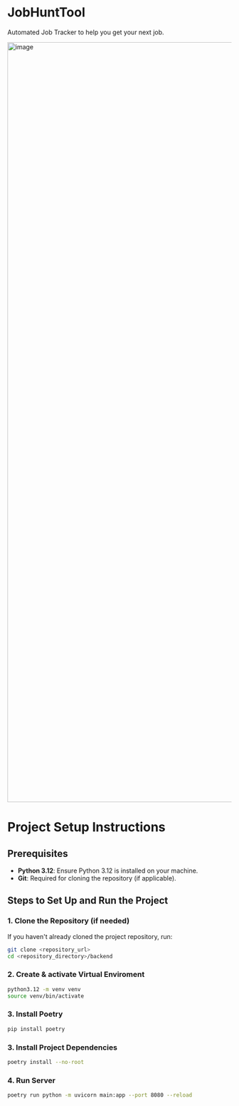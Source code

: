 # JobHuntTool
Automated Job Tracker to help you get your next job. 

<img width="1704" alt="image" src="https://github.com/user-attachments/assets/6a5c7736-b8c4-4dc1-bede-81b96e94346b" />

# Project Setup Instructions

## Prerequisites

- **Python 3.12**: Ensure Python 3.12 is installed on your machine.
- **Git**: Required for cloning the repository (if applicable).

## Steps to Set Up and Run the Project

### 1. Clone the Repository (if needed)

If you haven't already cloned the project repository, run:

```bash
git clone <repository_url>
cd <repository_directory>/backend

```
### 2. Create & activate Virtual Enviroment
```bash
python3.12 -m venv venv
source venv/bin/activate
```

### 3. Install Poetry 

```bash
pip install poetry
```


### 3. Install Project Dependencies
```bash
poetry install --no-root
```

### 4. Run Server
```bash 
poetry run python -m uvicorn main:app --port 8080 --reload
```


